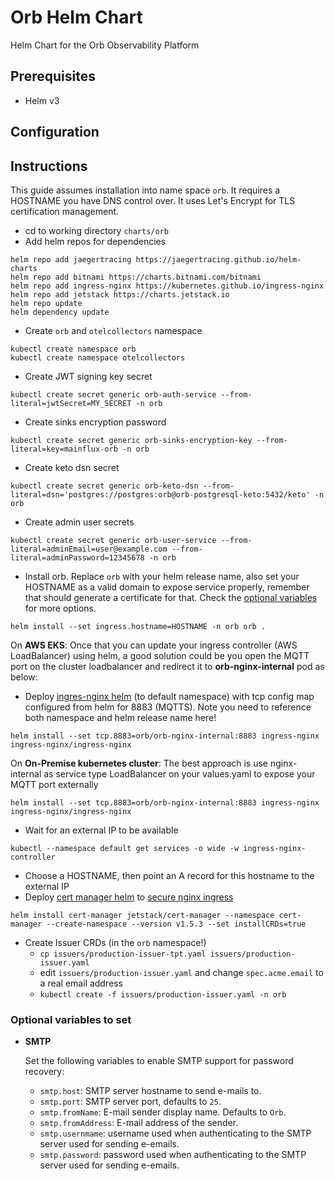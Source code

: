 # Orb Helm Chart

Helm Chart for the Orb Observability Platform

## Prerequisites

- Helm v3

## Configuration

## Instructions

This guide assumes installation into name space `orb`. It requires a HOSTNAME you have DNS control over. It uses Let's
Encrypt for TLS certification management.

* cd to working directory `charts/orb`
* Add helm repos for dependencies

```
helm repo add jaegertracing https://jaegertracing.github.io/helm-charts
helm repo add bitnami https://charts.bitnami.com/bitnami
helm repo add ingress-nginx https://kubernetes.github.io/ingress-nginx
helm repo add jetstack https://charts.jetstack.io
helm repo update
helm dependency update
```

* Create `orb` and `otelcollectors` namespace

```
kubectl create namespace orb
kubectl create namespace otelcollectors
```

* Create JWT signing key secret

```
kubectl create secret generic orb-auth-service --from-literal=jwtSecret=MY_SECRET -n orb
```

* Create sinks encryption password
```
kubectl create secret generic orb-sinks-encryption-key --from-literal=key=mainflux-orb -n orb
```

* Create keto dsn secret
```
kubectl create secret generic orb-keto-dsn --from-literal=dsn='postgres://postgres:orb@orb-postgresql-keto:5432/keto' -n orb
```

* Create admin user secrets

```
kubectl create secret generic orb-user-service --from-literal=adminEmail=user@example.com --from-literal=adminPassword=12345678 -n orb
```

* Install orb. Replace `orb` with your helm release name, also set your HOSTNAME as a valid domain to expose service properly, remember that should generate a certificate for that.
Check the [optional variables](#optional-variables-to-set) for more options. 

```
helm install --set ingress.hostname=HOSTNAME -n orb orb .
```

On <b>AWS EKS</b>: 
Once that you can update your ingress controller (AWS LoadBalancer) using helm, a good solution could be you open the MQTT port on the cluster loadbalancer and redirect it to <b>orb-nginx-internal</b> pod as below:
* Deploy [ingres-nginx helm](https://kubernetes.github.io/ingress-nginx/deploy/#using-helm) (to default namespace) with
  tcp config map configured from helm for 8883 (MQTTS). Note you need to reference both namespace and helm release name
  here!

```
helm install --set tcp.8883=orb/orb-nginx-internal:8883 ingress-nginx ingress-nginx/ingress-nginx
```

On <b>On-Premise kubernetes cluster</b>: 
The best approach is use nginx-internal as service type LoadBalancer on your values.yaml to expose your MQTT port externally

```
helm install --set tcp.8883=orb/orb-nginx-internal:8883 ingress-nginx ingress-nginx/ingress-nginx
```

* Wait for an external IP to be available

```
kubectl --namespace default get services -o wide -w ingress-nginx-controller
```

* Choose a HOSTNAME, then point an A record for this hostname to the external IP
* Deploy [cert manager helm](https://cert-manager.io/docs/installation/helm/)
  to [secure nginx ingress](https://cert-manager.io/docs/tutorials/acme/ingress/)

```
helm install cert-manager jetstack/cert-manager --namespace cert-manager --create-namespace --version v1.5.3 --set installCRDs=true
```

* Create Issuer CRDs (in the `orb` namespace!)
  * `cp issuers/production-issuer-tpt.yaml issuers/production-issuer.yaml`
  * edit `issuers/production-issuer.yaml` and change `spec.acme.email` to a real email address
  * `kubectl create -f issuers/production-issuer.yaml -n orb`


### Optional variables to set
- **SMTP**

   Set the following variables to enable SMTP support for password recovery:
  - `smtp.host`: SMTP server hostname to send e-mails to.
  - `smtp.port`: SMTP server port, defaults to `25`.
  - `smtp.fromName`: E-mail sender display name. Defaults to `Orb`.
  - `smtp.fromAddress`: E-mail address of the sender.
  - `smtp.usernmame`: username used when authenticating to the SMTP server used for sending e-emails. 
  - `smtp.password`: password used when authenticating to the SMTP server used for sending e-emails.
